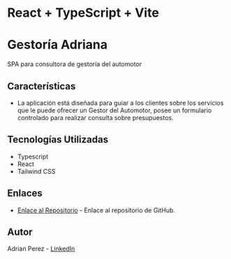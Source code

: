# React + TypeScript + Vite

# Gestoría Adriana

SPA para consultora de gestoría del automotor

## Características

- La aplicación está diseñada para guiar a los clientes sobre los servicios que le puede ofrecer un Gestor del Automotor, posee un formulario controlado para realizar consulta sobre presupuestos.

## Tecnologías Utilizadas

- Typescript
- React
- Tailwind CSS

## Enlaces

- [Enlace al Repositorio](https://github.com/adrian4058/GestoriaDeploy) - Enlace al repositorio de GitHub.

## Autor

Adrian Perez - [LinkedIn](https://www.linkedin.com/in/adrian4058)





